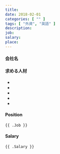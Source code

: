 ```yaml
---
title: 
date: 2018-02-01
categories: [ "" ]
tags: [ "外資", "英語" ]
description: 
job: 
salary: 
place: 
---
```


#### 会社名

    

#### 求める人材

- 

- 

- 

- 

- 
 

#### Position

    {{ .Job }}

#### Salary 

    {{ .Salary }}
